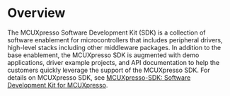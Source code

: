 # Overview

The MCUXpresso Software Development Kit \(SDK\) is a collection of software enablement for microcontrollers that includes peripheral drivers, high-level stacks including other middleware packages. In addition to the base enablement, the MCUXpresso SDK is augmented with demo applications, driver example projects, and API documentation to help the customers quickly leverage the support of the MCUXpresso SDK. For details on MCUXpresso SDK, see [MCUXpresso-SDK: Software Development Kit for MCUXpresso](https://www.nxp.com/design/software/development-software/mcuxpresso-software-and-tools-/mcuxpresso-softw%20re-development-kit-sdk:MCUXpresso-SDK).

